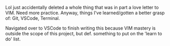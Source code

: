 Lol just accidentally deleted a whole thing that was in part a love letter to VIM. Need more practice. Anyway, things I've learned/gotten a better grasp of: Git, VSCode, Terminal.

Navigated over to VSCode to finish writing this because VIM mastery is outside the scope of this project, but def. something to put on the 'learn to do' list.